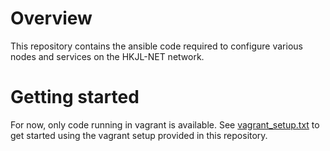 # Overview
This repository contains the ansible code required to configure various nodes
and services on the HKJL-NET network.

# Getting started
For now, only code running in vagrant is available. See [vagrant_setup.txt](../blob/master/docs/vagrant_setup.txt) to get started using the vagrant setup provided in this repository.
